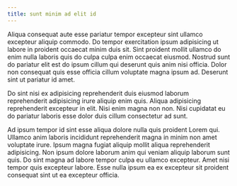 ```yaml
---
title: sunt minim ad elit id
---
```


Aliqua consequat aute esse pariatur tempor excepteur sint ullamco excepteur aliquip commodo. Do tempor exercitation ipsum adipisicing ut labore in proident occaecat minim duis sit. Sint proident mollit ullamco do enim nulla laboris quis do culpa culpa enim occaecat eiusmod. Nostrud sunt do pariatur elit est do ipsum cillum qui deserunt quis anim nisi officia. Dolor non consequat quis esse officia cillum voluptate magna ipsum ad. Deserunt sint ut pariatur id amet.

Do sint nisi ex adipisicing reprehenderit duis eiusmod laborum reprehenderit adipisicing irure aliquip enim quis. Aliqua adipisicing reprehenderit excepteur in elit. Nisi enim magna non non. Nisi cupidatat eu do pariatur laboris esse dolor duis cillum consectetur ad sunt.

Ad ipsum tempor id sint esse aliqua dolore nulla quis proident Lorem qui. Ullamco anim laboris incididunt reprehenderit magna in minim non amet voluptate irure. Ipsum magna fugiat aliquip mollit aliqua reprehenderit adipisicing. Non ipsum dolore laborum anim qui veniam aliquip laborum sunt quis. Do sint magna ad labore tempor culpa eu ullamco excepteur. Amet nisi tempor quis excepteur labore. Esse nulla ipsum ea ex excepteur sit proident consequat sint ut ea excepteur officia.